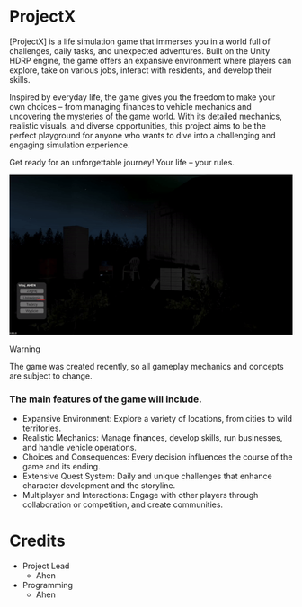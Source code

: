 # ProjectX
[ProjectX] is a life simulation game that immerses you in a world full of challenges, daily tasks, and unexpected adventures. Built on the Unity HDRP engine, the game offers an expansive environment where players can explore, take on various jobs, interact with residents, and develop their skills.

Inspired by everyday life, the game gives you the freedom to make your own choices – from managing finances to vehicle mechanics and uncovering the mysteries of the game world. With its detailed mechanics, realistic visuals, and diverse opportunities, this project aims to be the perfect playground for anyone who wants to dive into a challenging and engaging simulation experience.

Get ready for an unforgettable journey! Your life – your rules.


![Demo gry](https://raw.githubusercontent.com/Aheniasty/ProjectX/refs/heads/main/MenuConcept.gif)

> [!WARNING]
> The game was created recently, so all gameplay mechanics and concepts are subject to change.

### The main features of the game will include.
- Expansive Environment: Explore a variety of locations, from cities to wild territories.
- Realistic Mechanics: Manage finances, develop skills, run businesses, and handle vehicle operations.
- Choices and Consequences: Every decision influences the course of the game and its ending.
- Extensive Quest System: Daily and unique challenges that enhance character development and the storyline.
- Multiplayer and Interactions: Engage with other players through collaboration or competition, and create communities.


# Credits

- Project Lead
  - Ahen
- Programming
  - Ahen
